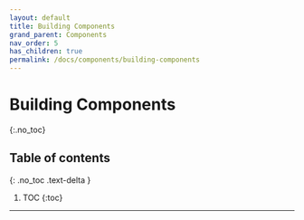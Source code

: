 ```yaml
---
layout: default
title: Building Components
grand_parent: Components
nav_order: 5
has_children: true
permalink: /docs/components/building-components
---
```


# Building Components
{:.no_toc}

## Table of contents
{: .no_toc .text-delta }

1. TOC
{:toc}

---
